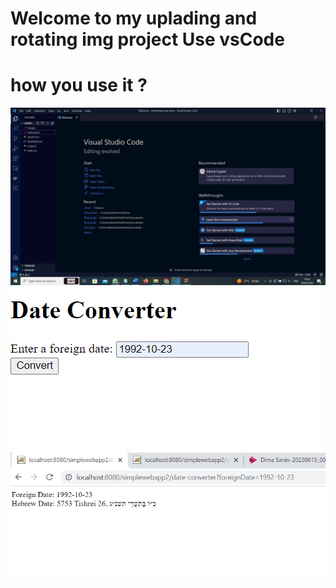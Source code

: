 # Welcome to my uplading and rotating img project Use vsCode

# how you use it ?


![Alt text](https://github.com/dimastar2310/something_new/blob/main/images/vs_code1.jpg)
![Alt text](https://github.com/dimastar2310/dateConverter/blob/main/resources/second.png)
![Alt text](https://github.com/dimastar2310/dateConverter/blob/main/resources/third.png)


